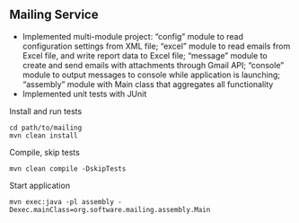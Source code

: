 ## Mailing Service

- Implemented multi-module project: “config” module to read configuration settings from XML file; “excel” module to read emails from Excel file, and write report data to Excel file; “message” module to create and send emails with attachments through Gmail API; “console” module to output messages to console while application is launching; “assembly” module with Main class that aggregates all functionality
- Implemented unit tests with JUnit

Install and run tests

```shell
cd path/to/mailing
mvn clean install
```

Compile, skip tests

```shell
mvn clean compile -DskipTests
```

Start application

```shell
mvn exec:java -pl assembly -Dexec.mainClass=org.software.mailing.assembly.Main
```